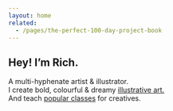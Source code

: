 ```yaml
---
layout: home
related:
  - /pages/the-perfect-100-day-project-book
---
```


## Hey! I’m Rich.

A multi-hyphenate artist & illustrator.  
I create bold, colourful & dreamy [illustrative art.](/categories/projects/)  
And teach [popular classes](https://www.taptapkaboom.com) for creatives.
